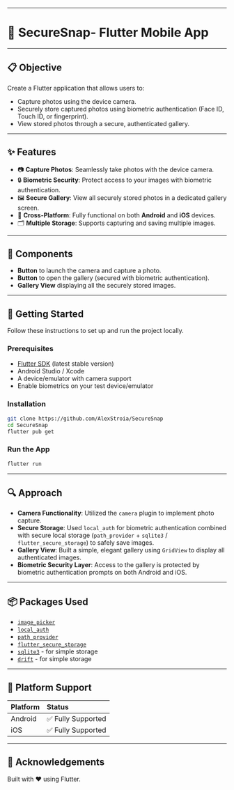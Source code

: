 
---

# 📸 SecureSnap- Flutter Mobile App

---

## 📋 Objective
Create a Flutter application that allows users to:
- Capture photos using the device camera.
- Securely store captured photos using biometric authentication (Face ID, Touch ID, or fingerprint).
- View stored photos through a secure, authenticated gallery.

---

## ✨ Features
- 📷 **Capture Photos**: Seamlessly take photos with the device camera.
- 🔒 **Biometric Security**: Protect access to your images with biometric authentication.
- 🖼️ **Secure Gallery**: View all securely stored photos in a dedicated gallery screen.
- 📱 **Cross-Platform**: Fully functional on both **Android** and **iOS** devices.
- 🗂️ **Multiple Storage**: Supports capturing and saving multiple images.

---

## 🧩 Components
- **Button** to launch the camera and capture a photo.
- **Button** to open the gallery (secured with biometric authentication).
- **Gallery View** displaying all the securely stored images.

---

## 🚀 Getting Started

Follow these instructions to set up and run the project locally.

### Prerequisites
- [Flutter SDK](https://flutter.dev/docs/get-started/install) (latest stable version)
- Android Studio / Xcode
- A device/emulator with camera support
- Enable biometrics on your test device/emulator

### Installation
```bash
git clone https://github.com/AlexStroia/SecureSnap
cd SecureSnap
flutter pub get
```

### Run the App
```bash
flutter run
```

---

## 🔍 Approach

- **Camera Functionality**: Utilized the `camera` plugin to implement photo capture.
- **Secure Storage**: Used `local_auth` for biometric authentication combined with secure local storage (`path_provider` + `sqlite3` / `flutter_secure_storage`) to safely save images.
- **Gallery View**: Built a simple, elegant gallery using `GridView` to display all authenticated images.
- **Biometric Security Layer**: Access to the gallery is protected by biometric authentication prompts on both Android and iOS.

---

## 📦 Packages Used
- [`image_picker`](https://pub.dev/packages/image_picker)
- [`local_auth`](https://pub.dev/packages/local_auth)
- [`path_provider`](https://pub.dev/packages/path_provider)
- [`flutter_secure_storage`](https://pub.dev/packages/flutter_secure_storage)
- [`sqlite3`](https://pub.dev/packages/sqlite3) - for simple storage
- [`drift`](https://pub.dev/packages/drift) - for simple storage

---

## 📱 Platform Support
| Platform | Status |
| :--- | :--- |
| Android | ✅ Fully Supported |
| iOS | ✅ Fully Supported |

---


## 🙌 Acknowledgements
Built with ❤️ using Flutter.
